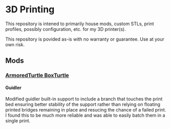 # 3D Printing

This repository is intened to primarily house mods, custom STLs, print profiles, possibly configuration, etc. for my 3D printer(s).

This repository is povided as-is with no warranty or guarantee. Use at your own risk.


## Mods

### [ArmoredTurtle BoxTurtle](https://github.com/ArmoredTurtle/BoxTurtle)

#### Guidler

Modified guidler built-in support to include a branch that touches the print bed ensuring better stability of the support rather than relying on floating printed bridges remaining in place and resucing the chance of a failed print. I found this to be much more reliable and was able to easily batch them in a single print.
